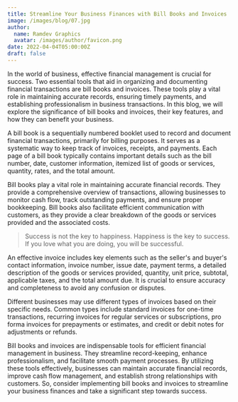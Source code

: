 ```yaml
---
title: Streamline Your Business Finances with Bill Books and Invoices
image: /images/blog/07.jpg
author:
  name: Ramdev Graphics
  avatar: /images/author/favicon.png
date: 2022-04-04T05:00:00Z
draft: false
---
```



In the world of business, effective financial management is crucial for success. Two essential tools that aid in organizing and documenting financial transactions are bill books and invoices. These tools play a vital role in maintaining accurate records, ensuring timely payments, and establishing professionalism in business transactions. In this blog, we will explore the significance of bill books and invoices, their key features, and how they can benefit your business.

A bill book is a sequentially numbered booklet used to record and document financial transactions, primarily for billing purposes. It serves as a systematic way to keep track of invoices, receipts, and payments. Each page of a bill book typically contains important details such as the bill number, date, customer information, itemized list of goods or services, quantity, rates, and the total amount.

Bill books play a vital role in maintaining accurate financial records. They provide a comprehensive overview of transactions, allowing businesses to monitor cash flow, track outstanding payments, and ensure proper bookkeeping. Bill books also facilitate efficient communication with customers, as they provide a clear breakdown of the goods or services provided and the associated costs.

<Blockquote name="!Albert Schweitzer">
  Success is not the key to happiness. Happiness is the key to success. If you love what you are doing, you will be successful.
</Blockquote>

An effective invoice includes key elements such as the seller's and buyer's contact information, invoice number, issue date, payment terms, a detailed description of the goods or services provided, quantity, unit price, subtotal, applicable taxes, and the total amount due. It is crucial to ensure accuracy and completeness to avoid any confusion or disputes.

Different businesses may use different types of invoices based on their specific needs. Common types include standard invoices for one-time transactions, recurring invoices for regular services or subscriptions, pro forma invoices for prepayments or estimates, and credit or debit notes for adjustments or refunds.

Bill books and invoices are indispensable tools for efficient financial management in business. They streamline record-keeping, enhance professionalism, and facilitate smooth payment processes. By utilizing these tools effectively, businesses can maintain accurate financial records, improve cash flow management, and establish strong relationships with customers. So, consider implementing bill books and invoices to streamline your business finances and take a significant step towards success.
